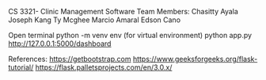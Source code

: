CS 3321- Clinic Management Software
Team Members:
Chasitty Ayala
Joseph Kang 
Ty Mcghee 
Marcio Amaral 
Edson Cano


Open terminal 
python -m venv env   (for virtual environment)
python app.py 
http://127.0.0.1:5000/dashboard

References:
https://getbootstrap.com
https://www.geeksforgeeks.org/flask-tutorial/
https://flask.palletsprojects.com/en/3.0.x/
